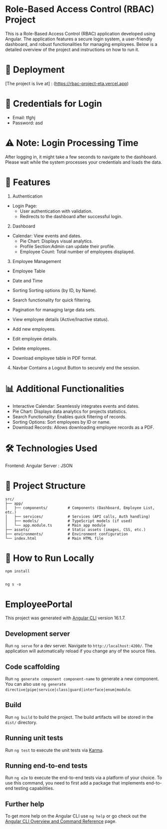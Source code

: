 # Role-Based Access Control (RBAC) Project

This is a Role-Based Access Control (RBAC) application developed using Angular. The application features a secure login system, a user-friendly dashboard, and robust functionalities for managing employees. Below is a detailed overview of the project and instructions on how to run it.

# 🚀 Deployment
[The project is live at] : (https://rbac-project-eta.vercel.app)

# 🔑 Credentials for Login
  * Email: tfghj
  * Password: asd

# ⚠️ Note: Login Processing Time
After logging in, it might take a few seconds to navigate to the dashboard. Please wait while the system processes your credentials and loads the data.

# 📑 Features
1. Authentication
* Login Page:
  + User authentication with validation.
  + Redirects to the dashboard after successful login.
2. Dashboard
* Calendar: View events and dates.
  + Pie Chart: Displays visual analytics.
  + Profile Section:Admin can update their profile.
  + Employee Count: Total number of employees displayed.
3. Employee Management
* Employee Table
* Date and Time
* Sorting Sorting options (by ID, by Name).

* Search functionality for quick filtering.
* Pagination for managing large data sets.

* View employee details (Active/Inactive status).
* Add new employees.
* Edit employee details.
* Delete employees.
* Download employee table in PDF format.
4. Navbar
Contains a Logout Button to securely end the session.

# 📊 Additional Functionalities
* Interactive Calendar: Seamlessly integrates events and dates.
* Pie Chart: Displays data analytics for projects statistics.
* Search Functionality: Enables quick filtering of records.
* Sorting Options: Sort employees by ID or name.
* Download Records: Allows downloading employee records as a PDF.

# 🛠️ Technologies Used
Frontend: Angular
Server : JSON

# 📂 Project Structure

```
src/
├── app/
│   ├── components/         # Components (Dashboard, Employee List, etc.)
│   ├── services/           # Services (API calls, Auth handling)
│   ├── models/             # TypeScript models (if used)
│   └── app.module.ts       # Main app module
├── assets/                 # Static assets (images, CSS, etc.)
├── environments/           # Environment configuration
└── index.html              # Main HTML file
```
# 🚀 How to Run Locally

```
npm install
```

```

ng s -o 
```



# EmployeePortal

This project was generated with [Angular CLI](https://github.com/angular/angular-cli) version 16.1.7.

## Development server

Run `ng serve` for a dev server. Navigate to `http://localhost:4200/`. The application will automatically reload if you change any of the source files.

## Code scaffolding

Run `ng generate component component-name` to generate a new component. You can also use `ng generate directive|pipe|service|class|guard|interface|enum|module`.

## Build

Run `ng build` to build the project. The build artifacts will be stored in the `dist/` directory.

## Running unit tests

Run `ng test` to execute the unit tests via [Karma](https://karma-runner.github.io).

## Running end-to-end tests

Run `ng e2e` to execute the end-to-end tests via a platform of your choice. To use this command, you need to first add a package that implements end-to-end testing capabilities.

## Further help

To get more help on the Angular CLI use `ng help` or go check out the [Angular CLI Overview and Command Reference](https://angular.io/cli) page.
